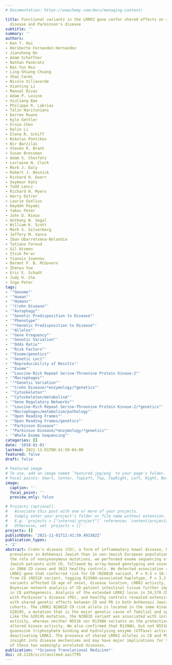 ```yaml
---
# Documentation: https://wowchemy.com/docs/managing-content/

title: Functional variants in the LRRK2 gene confer shared effects on risk for Crohn's
  disease and Parkinson's disease
subtitle: ''
summary: ''
authors:
- Ken Y. Hui
- Heriberto Fernandez-Hernandez
- Jianzhong Hu
- Adam Schaffner
- Nathan Pankratz
- Nai-Yun Hsu
- Ling-Shiang Chuang
- Shai Carmi
- Nicole Villaverde
- Xianting Li
- Manual Rivas
- Adam P. Levine
- Xiuliang Bao
- Philippe R. Labrias
- Talin Haritunians
- Darren Ruane
- Kyle Gettler
- Ernie Chen
- Dalin Li
- Elena R. Schiff
- Nikolas Pontikos
- Nir Barzilai
- Steven R. Brant
- Susan Bressman
- Adam S. Cheifetz
- Lorraine N. Clark
- Mark J. Daly
- Robert J. Desnick
- Richard H. Duerr
- Seymour Katz
- Todd Lencz
- Richard H. Myers
- Harry Ostrer
- Laurie Ozelius
- Haydeh Payami
- Yakov Peter
- John D. Rioux
- Anthony W. Segal
- William K. Scott
- Mark S. Silverberg
- Jeffery M. Vance
- Iban Ubarretxena-Belandia
- Tatiana Foroud
- Gil Atzmon
- Itsik Pe'er
- Yiannis Ioannou
- Dermot P. B. McGovern
- Zhenyu Yue
- Eric E. Schadt
- Judy H. Cho
- Inga Peter
tags:
- '"Genome"'
- '"Human"'
- '"Humans"'
- '"Crohn Disease"'
- '"Autophagy"'
- '"Genetic Predisposition to Disease"'
- '"Phenotype"'
- '"*Genetic Predisposition to Disease"'
- '"Alleles"'
- '"Gene Frequency"'
- '"Genetic Variation"'
- '"Odds Ratio"'
- '"Risk Factors"'
- '"Exome/genetics"'
- '"Genetic Loci"'
- '"Reproducibility of Results"'
- '"Exome"'
- '"Leucine-Rich Repeat Serine-Threonine Protein Kinase-2"'
- '"Macrophages"'
- '"*Genetic Variation"'
- '"Crohn Disease/*enzymology/*genetics"'
- '"Cytoskeleton"'
- '"Cytoskeleton/metabolism"'
- '"Gene Regulatory Networks"'
- '"Leucine-Rich Repeat Serine-Threonine Protein Kinase-2/*genetics"'
- '"Macrophages/metabolism/pathology"'
- '"Open Reading Frames"'
- '"Open Reading Frames/genetics"'
- '"Parkinson Disease"'
- '"Parkinson Disease/*enzymology/*genetics"'
- '"Whole Exome Sequencing"'
categories: []
date: '2018-01-01'
lastmod: 2021-11-01T08:41:59-04:00
featured: false
draft: false

# Featured image
# To use, add an image named `featured.jpg/png` to your page's folder.
# Focal points: Smart, Center, TopLeft, Top, TopRight, Left, Right, BottomLeft, Bottom, BottomRight.
image:
  caption: ''
  focal_point: ''
  preview_only: false

# Projects (optional).
#   Associate this post with one or more of your projects.
#   Simply enter your project's folder or file name without extension.
#   E.g. `projects = ["internal-project"]` references `content/project/deep-learning/index.md`.
#   Otherwise, set `projects = []`.
projects: []
publishDate: '2021-11-01T12:41:59.493382Z'
publication_types:
- '2'
abstract: Crohn's disease (CD), a form of inflammatory bowel disease, has a higher
  prevalence in Ashkenazi Jewish than in non-Jewish European populations. To define
  the role of nonsynonymous mutations, we performed exome sequencing of Ashkenazi
  Jewish patients with CD, followed by array-based genotyping and association analysis
  in 2066 CD cases and 3633 healthy controls. We detected association signals in the
  LRRK2 gene that conferred risk for CD (N2081D variant, P = 9.5 × 10-10) or protection
  from CD (N551K variant, tagging R1398H-associated haplotype, P = 3.3 × 10-8). These
  variants affected CD age of onset, disease location, LRRK2 activity, and autophagy.
  Bayesian network analysis of CD patient intestinal tissue further implicated LRRK2
  in CD pathogenesis. Analysis of the extended LRRK2 locus in 24,570 CD cases, patients
  with Parkinson's disease (PD), and healthy controls revealed extensive pleiotropy,
  with shared genetic effects between CD and PD in both Ashkenazi Jewish and non-Jewish
  cohorts. The LRRK2 N2081D CD risk allele is located in the same kinase domain as
  G2019S, a mutation that is the major genetic cause of familial and sporadic PD.
  Like the G2019S mutation, the N2081D variant was associated with increased kinase
  activity, whereas neither N551K nor R1398H variants on the protective haplotype
  altered kinase activity. We also confirmed that R1398H, but not N551K, increased
  guanosine triphosphate binding and hydrolyzing enzyme (GTPase) activity, thereby
  deactivating LRRK2. The presence of shared LRRK2 alleles in CD and PD provides refined
  insight into disease mechanisms and may have major implications for the treatment
  of these two seemingly unrelated diseases.
publication: '*Science Translational Medicine*'
doi: 10.1126/scitranslmed.aai7795
---
```

